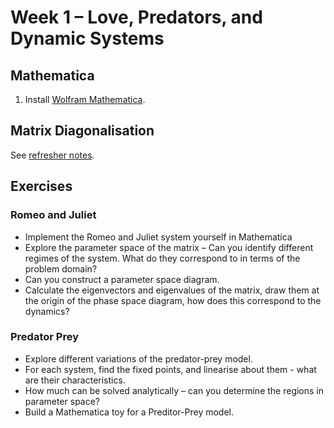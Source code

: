 # Week 1 – Love, Predators, and Dynamic Systems

## Mathematica
1. Install [Wolfram Mathematica](https://www.wolfram.com/siteinfo/).

## Matrix Diagonalisation
See [refresher notes](./diagonalisation_notes.md).

## Exercises

### Romeo and Juliet
* Implement the Romeo and Juliet system yourself in Mathematica
* Explore the parameter space of the matrix – Can you identify different regimes of the system. What do they correspond to in terms of the problem domain?
* Can you construct a parameter space diagram.
* Calculate the eigenvectors and eigenvalues of the matrix, draw them at the origin of the phase space diagram, how does this correspond to the dynamics?

### Predator Prey
* Explore different variations of the predator-prey model.
* For each system, find the fixed points, and linearise about them - what are their characteristics.
* How much can be solved analytically – can you determine the regions in parameter space?
* Build a Mathematica toy for a Preditor-Prey model.
